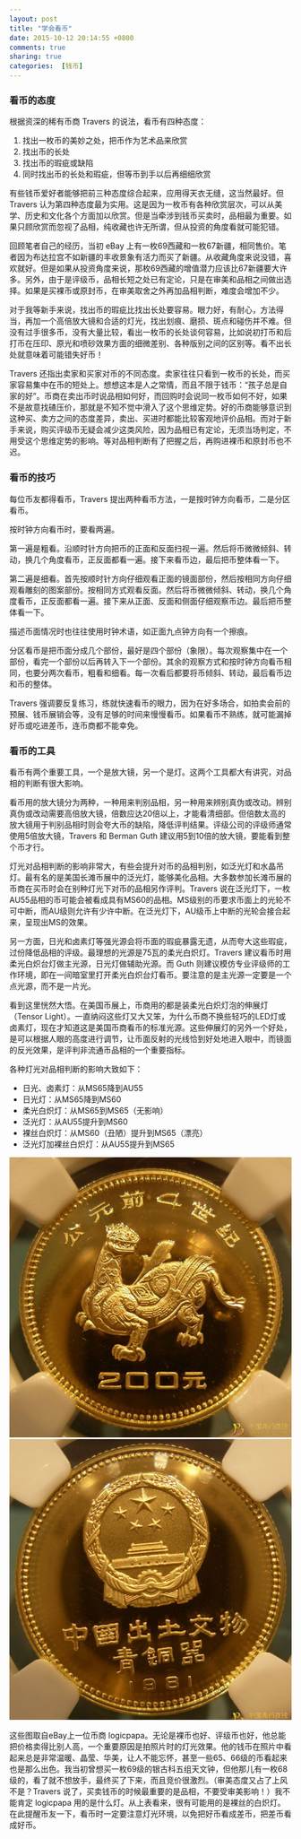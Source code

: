 ```yaml
---
layout: post
title: "学会看币"
date: 2015-10-12 20:14:55 +0800
comments: true
sharing: true
categories:  [钱币]
---
```


### 看币的态度

根据资深的稀有币商 Travers 的说法，看币有四种态度：

1. 找出一枚币的美妙之处，把币作为艺术品来欣赏
2. 找出币的长处
3. 找出币的瑕疵或缺陷
4. 同时找出币的长处和瑕疵，但等币到手以后再细细欣赏

有些钱币爱好者能够把前三种态度综合起来，应用得天衣无缝，这当然最好。但 Travers 认为第四种态度最为实用。这是因为一枚币有各种欣赏层次，可以从美学、历史和文化各个方面加以欣赏。但是当牵涉到钱币买卖时，品相最为重要。如果只顾欣赏而忽视了品相，纯收藏也许无所谓，但从投资的角度看就可能犯错。

回顾笔者自己的经历，当初 eBay 上有一枚69西藏和一枚67新疆，相同售价。笔者因为布达拉宫不如新疆的丰收景象有活力而买了新疆。从收藏角度来说没错，喜欢就好。但是如果从投资角度来说，那枚69西藏的增值潜力应该比67新疆要大许多。另外，由于是评级币，品相长短之处已有定论，只是在审美和品相之间做出选择。如果是买裸币或原封币，在审美取舍之外再加品相判断，难度会增加不少。

对于我等新手来说，找出币的瑕疵比找出长处要容易。眼力好，有耐心，方法得当，再加一个高倍放大镜和合适的灯光，找出划痕、磨损、斑点和碰伤并不难。但没有过手很多币，没有大量比较，看出一枚币的长处谈何容易，比如说初打币和后打币在压印、原光和喷砂效果方面的细微差别、各种版别之间的区别等。看不出长处就意味着可能错失好币！

Travers 还指出卖家和买家对币的不同态度。卖家往往只看到一枚币的长处，而买家容易集中在币的短处上。想想这本是人之常情，而且不限于钱币：“孩子总是自家的好”。币商在卖出币时说品相如何好，而回购时会说同一枚币如何不好，如果不是故意找碴压价，那就是不知不觉中滑入了这个思维定势。好的币商能够意识到这种买、卖方之间的态度差异，卖出、买进时都能比较客观地评价品相。而对于新手来说，购买评级币无疑会减少这类风险，因为品相已有定论，无须当场判定，不用受这个思维定势的影响。等对品相判断有了把握之后，再购进裸币和原封币也不迟。

### 看币的技巧

每位币友都得看币，Travers 提出两种看币方法，一是按时钟方向看币，二是分区看币。

按时钟方向看币时，要看两遍。

第一遍是粗看。沿顺时针方向把币的正面和反面扫视一遍。然后将币微微倾斜、转动，换几个角度看币，正反面都看一遍。接下来看币边，最后把币整体看一下。

第二遍是细看。首先按顺时针方向仔细观看正面的镜面部份，然后按相同方向仔细观看雕刻的图案部份。按相同方式观看反面。然后将币微微倾斜、转动，换几个角度看币，正反面都看一遍。接下来从正面、反面和侧面仔细观察币边。最后把币整体看一下。

描述币面情况时也往往使用时钟术语，如正面九点钟方向有一个擦痕。

分区看币是把币面分成几个部份，最好是四个部份（象限）。每次观察集中在一个部份，看完一个部份以后再转入下一个部份。其余的观察方式和按时钟方向看币相同，也要分两次看币，粗看和细看。每一次看后都要将币倾斜、转动，最后看币边和币的整体。

Travers 强调要反复练习，练就快速看币的眼力，因为在好多场合，如拍卖会前的预展、钱币展销会等，没有足够的时间来慢慢看币。如果看币不熟练，就可能漏掉好币或吃进差币，连币商都不能幸免。

### 看币的工具

看币有两个重要工具，一个是放大镜，另一个是灯。这两个工具都大有讲究，对品相的判断有很大影响。

看币用的放大镜分为两种，一种用来判别品相，另一种用来辨别真伪或改动。辨别真伪或改动需要高倍放大镜，倍数应达20倍以上，才能看清细部。但倍数太高的放大镜用于判别品相时则会夸大币的缺陷，降低评判结果。评级公司的评级师通常使用5倍放大镜，Travers 和 Berman Guth 建议用5到10倍的放大镜，要能看到整个币才行。

灯光对品相判断的影响非常大，有些会提升对币的品相判别，如泛光灯和水晶吊灯。最有名的是美国长滩币展中的泛光灯，能够美化品相。大多数参加长滩币展的币商在买币时会在别种灯光下对币的品相另作评判。Travers 说在泛光灯下，一枚AU55品相的币可能会被看成具有MS60的品相。MS级别的币要求币面上的光轮不可中断，而AU级则允许有少许中断。在泛光灯下，AU级币上中断的光轮会接合起来，呈现出MS的效果。

另一方面，日光和卤素灯等强光源会将币面的瑕疵暴露无遗，从而夸大这些瑕疵，过份降低品相的评级。最理想的光源是75瓦的柔光白炽灯。Travers 建议看币时用柔光白炽台灯做主光源，日光灯做辅助光源。而 Guth 则建议模仿专业评级师的工作环境，即在一间暗室里打开柔光白炽台灯看币。要注意的是主光源一定要是一个点光源，而不是一片光。

看到这里恍然大悟。在美国币展上，币商用的都是装柔光白炽灯泡的伸展灯（Tensor Light）。一直纳闷这些灯又大又笨，为什么币商不换些轻巧的LED灯或卤素灯，现在才知道这是美国币商看币的标准光源。这些伸展灯的另外一个好处，是可以根据人眼的高度进行调节，让币面反射的光线恰到好处地进入眼中，而镜面的反光效果，是评判非流通币品相的一个重要指标。

各种灯光对品相判断的影响大致如下：

  * 日光、卤素灯：从MS65降到AU55
  * 日光灯：从MS65降到MS60
  * 柔光白炽灯：从MS65到MS65（无影响）
  * 泛光灯：从AU55提升到MS60
  * 裸丝白炽灯：从MS60（丑陋）提升到MS65（漂亮）
  * 泛光灯加裸丝白炽灯：从AU55提升到MS65

![Bronze Age Creature Reverse](/images/posts/bronze_age_creature_g200_rev.jpg)
![Bronze Age Creature Obverse](/images/posts/bronze_age_creature_g200_obv.jpg)

<span class="comments">这些图取自eBay上一位币商 logicpapa。无论是裸币也好、评级币也好，他总能把价格卖得比别人高，一个重要原因是拍照片时的灯光效果。他的钱币在照片中看起来总是非常温暖、晶莹、华美，让人不能忘怀，甚至一些65、66级的币看起来也是那么出色。我当初曾想买一枚69级的银古科五组天文钟，但他那儿有一枚68级的，看了就不想放手，最终买了下来，而且竞价很激烈。（审美态度又占了上风不是？Travers 说了，买卖钱币的时候最重要的是品相，不要受审美影响！）我不能肯定 logicpapa 用的是什么灯。从上表看来，很有可能用的是裸丝的白炽灯。在此提醒币友一下，看币时一定要注意灯光环境，以免把好币看成差币，把差币看成好币。</span>
